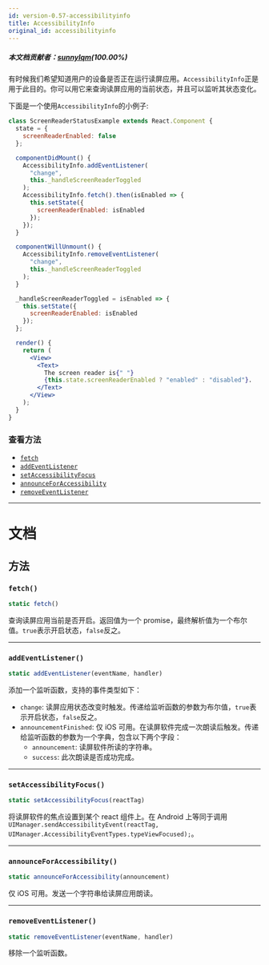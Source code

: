 ```yaml
---
id: version-0.57-accessibilityinfo
title: AccessibilityInfo
original_id: accessibilityinfo
---
```


##### 本文档贡献者：[sunnylqm](https://github.com/search?q=sunnylqm%40qq.com+in%3Aemail&type=Users)(100.00%)

有时候我们希望知道用户的设备是否正在运行读屏应用。`AccessibilityInfo`正是用于此目的。你可以用它来查询读屏应用的当前状态，并且可以监听其状态变化。

下面是一个使用`AccessibilityInfo`的小例子:

```jsx
class ScreenReaderStatusExample extends React.Component {
  state = {
    screenReaderEnabled: false
  };

  componentDidMount() {
    AccessibilityInfo.addEventListener(
      "change",
      this._handleScreenReaderToggled
    );
    AccessibilityInfo.fetch().then(isEnabled => {
      this.setState({
        screenReaderEnabled: isEnabled
      });
    });
  }

  componentWillUnmount() {
    AccessibilityInfo.removeEventListener(
      "change",
      this._handleScreenReaderToggled
    );
  }

  _handleScreenReaderToggled = isEnabled => {
    this.setState({
      screenReaderEnabled: isEnabled
    });
  };

  render() {
    return (
      <View>
        <Text>
          The screen reader is{" "}
          {this.state.screenReaderEnabled ? "enabled" : "disabled"}.
        </Text>
      </View>
    );
  }
}
```

### 查看方法

- [`fetch`](accessibilityinfo.md#fetch)
- [`addEventListener`](accessibilityinfo.md#addeventlistener)
- [`setAccessibilityFocus`](accessibilityinfo.md#setaccessibilityfocus)
- [`announceForAccessibility`](accessibilityinfo.md#announceforaccessibility)
- [`removeEventListener`](accessibilityinfo.md#removeeventlistener)

---

# 文档

## 方法

### `fetch()`

```jsx
static fetch()
```

查询读屏应用当前是否开启。返回值为一个 promise，最终解析值为一个布尔值。`true`表示开启状态，`false`反之。

---

### `addEventListener()`

```jsx
static addEventListener(eventName, handler)
```

添加一个监听函数，支持的事件类型如下：

- `change`: 读屏应用状态改变时触发。传递给监听函数的参数为布尔值，`true`表示开启状态，`false`反之。
- `announcementFinished`: 仅 iOS 可用。在读屏软件完成一次朗读后触发。传递给监听函数的参数为一个字典，包含以下两个字段：
  - `announcement`: 读屏软件所读的字符串。
  - `success`: 此次朗读是否成功完成。

---

### `setAccessibilityFocus()`

```jsx
static setAccessibilityFocus(reactTag)
```

将读屏软件的焦点设置到某个 react 组件上。在 Android 上等同于调用 `UIManager.sendAccessibilityEvent(reactTag, UIManager.AccessibilityEventTypes.typeViewFocused);`。

---

### `announceForAccessibility()`

```jsx
static announceForAccessibility(announcement)
```

仅 iOS 可用。发送一个字符串给读屏应用朗读。

---

### `removeEventListener()`

```jsx
static removeEventListener(eventName, handler)
```

移除一个监听函数。
